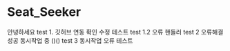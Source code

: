 # Seat_Seeker
안녕하세요
test 1. 깃허브 연동 확인
수정 테스트
test 1.2 오류 핸들러
test 2 오류해결성공
동시작업 중 ()()
test 3 동시작업 오류 테스트

